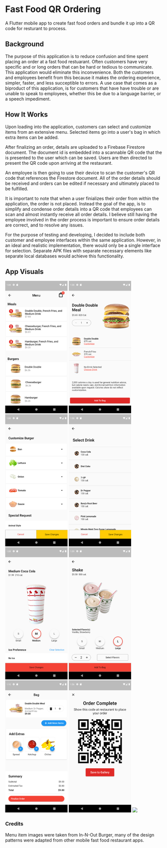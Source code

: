 # Fast Food QR Ordering

A Flutter mobile app to create fast food orders and bundle it up into a QR code for resturant to process.



## Background
The purpose of this application is to reduce confusion and time spent placing an order at a fast food restuarant. Often customers have very specific and or long orders that can be hard or tedious to communicate. This application would eliminate this inconvenience. Both the customers and employees benefit from this because it makes the ordering experience, simpler, faster, and less succeptible to errors. A use case that comes as a biproduct of this application, is for customers that have have trouble or are unable to speak to employees, whether this be due to a language barrier, or a speech impediment.

## How It Works
Upon loading into the application, customers can select and customize items from an extensive menu. Selected items go into a user's bag in which extra items can be added.

After finalizing an order, details are uploaded to a Firebase Firestore document. The document id is embedded into a scannable QR code that the is presented to the user which can be saved. Users are then directed to present the QR code upon arriving at the restaurant. 

An employee is then going to use their device to scan the customer's QR code that references the Firestore document. All of the order details should be received and orders can be edited if necessary and ultimately placed to be fulfilled. 

It is important to note that when a user finializes their order from within the application, the order is not placed. Instead the goal of the app, is to simplify and condense order details into a QR code that employees can scan and almost instantly receive all order details. I believe still having the employee involved in the order process is important to ensure order details are correct, and to resolve any issues.


For the purpose of testing and developing, I decided to include both customer and employee interfaces within the same application.
However, in an ideal and realistic implementation, there would only be a single interface for selection. Separate APK files with separate necessary elements like separate local databases would achieve this functionality. 

## App Visuals
<img src="./lib/demo_media/menu.png" width="200">
<img src="./lib/demo_media/view_meal.png" width="200">
<img src="./lib/demo_media/customize_burger.png" width="200">
<img src="./lib/demo_media/select_drink.png" width="200">
<img src="./lib/demo_media/customize_drink.png" width="200">
<img src="./lib/demo_media/view_shake.png" width="200">
<img src="./lib/demo_media/view_bag.png" width="200">
<img src="./lib/demo_media/view_code.png" width="200">
<img src="./lib/demo_media/employee_scanning_code.gif" width="200">


### Credits
Menu item images were taken from In-N-Out Burger, many of the design patterns were adapted from other mobile fast food restaurant apps.